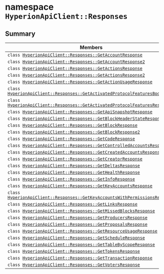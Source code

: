# namespace `HyperionApiClient::Responses` 

## Summary

 Members                                | Descriptions                                
----------------------------------------|---------------------------------------------
`class `[`HyperionApiClient::Responses::GetAccountResponse`](.github/workflows/documentation/md/HyperionApiClient--Responses--GetAccountResponse.md#class_hyperion_api_client_1_1_responses_1_1_get_account_response) | 
`class `[`HyperionApiClient::Responses::GetAccountResponse2`](.github/workflows/documentation/md/HyperionApiClient--Responses--GetAccountResponse2.md#class_hyperion_api_client_1_1_responses_1_1_get_account_response2) | 
`class `[`HyperionApiClient::Responses::GetActionsResponse`](.github/workflows/documentation/md/HyperionApiClient--Responses--GetActionsResponse.md#class_hyperion_api_client_1_1_responses_1_1_get_actions_response) | 
`class `[`HyperionApiClient::Responses::GetActionsResponse2`](.github/workflows/documentation/md/HyperionApiClient--Responses--GetActionsResponse2.md#class_hyperion_api_client_1_1_responses_1_1_get_actions_response2) | 
`class `[`HyperionApiClient::Responses::GetActionUsageResponse`](.github/workflows/documentation/md/HyperionApiClient--Responses--GetActionUsageResponse.md#class_hyperion_api_client_1_1_responses_1_1_get_action_usage_response) | 
`class `[`HyperionApiClient::Responses::GetActivatedProtocolFeaturesBody`](.github/workflows/documentation/md/HyperionApiClient--Responses--GetActivatedProtocolFeaturesBody.md#class_hyperion_api_client_1_1_responses_1_1_get_activated_protocol_features_body) | 
`class `[`HyperionApiClient::Responses::GetActivatedProtocolFeaturesResponse`](.github/workflows/documentation/md/HyperionApiClient--Responses--GetActivatedProtocolFeaturesResponse.md#class_hyperion_api_client_1_1_responses_1_1_get_activated_protocol_features_response) | 
`class `[`HyperionApiClient::Responses::GetApiSnapshotResponse`](.github/workflows/documentation/md/HyperionApiClient--Responses--GetApiSnapshotResponse.md#class_hyperion_api_client_1_1_responses_1_1_get_api_snapshot_response) | 
`class `[`HyperionApiClient::Responses::GetBlockHeaderStateResponse`](.github/workflows/documentation/md/HyperionApiClient--Responses--GetBlockHeaderStateResponse.md#class_hyperion_api_client_1_1_responses_1_1_get_block_header_state_response) | 
`class `[`HyperionApiClient::Responses::GetBlockResponse`](.github/workflows/documentation/md/HyperionApiClient--Responses--GetBlockResponse.md#class_hyperion_api_client_1_1_responses_1_1_get_block_response) | 
`class `[`HyperionApiClient::Responses::GetBlockResponse2`](.github/workflows/documentation/md/HyperionApiClient--Responses--GetBlockResponse2.md#class_hyperion_api_client_1_1_responses_1_1_get_block_response2) | 
`class `[`HyperionApiClient::Responses::GetCodeResponse`](.github/workflows/documentation/md/HyperionApiClient--Responses--GetCodeResponse.md#class_hyperion_api_client_1_1_responses_1_1_get_code_response) | 
`class `[`HyperionApiClient::Responses::GetControlledAccountsResponse`](.github/workflows/documentation/md/HyperionApiClient--Responses--GetControlledAccountsResponse.md#class_hyperion_api_client_1_1_responses_1_1_get_controlled_accounts_response) | 
`class `[`HyperionApiClient::Responses::GetCreatedAccountsResponse`](.github/workflows/documentation/md/HyperionApiClient--Responses--GetCreatedAccountsResponse.md#class_hyperion_api_client_1_1_responses_1_1_get_created_accounts_response) | 
`class `[`HyperionApiClient::Responses::GetCreatorResponse`](.github/workflows/documentation/md/HyperionApiClient--Responses--GetCreatorResponse.md#class_hyperion_api_client_1_1_responses_1_1_get_creator_response) | 
`class `[`HyperionApiClient::Responses::GetDeltasResponse`](.github/workflows/documentation/md/HyperionApiClient--Responses--GetDeltasResponse.md#class_hyperion_api_client_1_1_responses_1_1_get_deltas_response) | 
`class `[`HyperionApiClient::Responses::GetHealthResponse`](.github/workflows/documentation/md/HyperionApiClient--Responses--GetHealthResponse.md#class_hyperion_api_client_1_1_responses_1_1_get_health_response) | 
`class `[`HyperionApiClient::Responses::GetInfoResponse`](.github/workflows/documentation/md/HyperionApiClient--Responses--GetInfoResponse.md#class_hyperion_api_client_1_1_responses_1_1_get_info_response) | 
`class `[`HyperionApiClient::Responses::GetKeyAccountsResponse`](.github/workflows/documentation/md/HyperionApiClient--Responses--GetKeyAccountsResponse.md#class_hyperion_api_client_1_1_responses_1_1_get_key_accounts_response) | 
`class `[`HyperionApiClient::Responses::GetKeyAccountsWithPermissionsResponse`](.github/workflows/documentation/md/HyperionApiClient--Responses--GetKeyAccountsWithPermissionsResponse.md#class_hyperion_api_client_1_1_responses_1_1_get_key_accounts_with_permissions_response) | 
`class `[`HyperionApiClient::Responses::GetLinksResponse`](.github/workflows/documentation/md/HyperionApiClient--Responses--GetLinksResponse.md#class_hyperion_api_client_1_1_responses_1_1_get_links_response) | 
`class `[`HyperionApiClient::Responses::GetMissedBlocksResponse`](.github/workflows/documentation/md/HyperionApiClient--Responses--GetMissedBlocksResponse.md#class_hyperion_api_client_1_1_responses_1_1_get_missed_blocks_response) | 
`class `[`HyperionApiClient::Responses::GetProducersResponse`](.github/workflows/documentation/md/HyperionApiClient--Responses--GetProducersResponse.md#class_hyperion_api_client_1_1_responses_1_1_get_producers_response) | 
`class `[`HyperionApiClient::Responses::GetProposalsResponse`](.github/workflows/documentation/md/HyperionApiClient--Responses--GetProposalsResponse.md#class_hyperion_api_client_1_1_responses_1_1_get_proposals_response) | 
`class `[`HyperionApiClient::Responses::GetResourceUsageResponse`](.github/workflows/documentation/md/HyperionApiClient--Responses--GetResourceUsageResponse.md#class_hyperion_api_client_1_1_responses_1_1_get_resource_usage_response) | 
`class `[`HyperionApiClient::Responses::GetScheduleResponse`](.github/workflows/documentation/md/HyperionApiClient--Responses--GetScheduleResponse.md#class_hyperion_api_client_1_1_responses_1_1_get_schedule_response) | 
`class `[`HyperionApiClient::Responses::GetTableByScopeResponse`](.github/workflows/documentation/md/HyperionApiClient--Responses--GetTableByScopeResponse.md#class_hyperion_api_client_1_1_responses_1_1_get_table_by_scope_response) | 
`class `[`HyperionApiClient::Responses::GetTokensResponse`](.github/workflows/documentation/md/HyperionApiClient--Responses--GetTokensResponse.md#class_hyperion_api_client_1_1_responses_1_1_get_tokens_response) | 
`class `[`HyperionApiClient::Responses::GetTransactionResponse`](.github/workflows/documentation/md/HyperionApiClient--Responses--GetTransactionResponse.md#class_hyperion_api_client_1_1_responses_1_1_get_transaction_response) | 
`class `[`HyperionApiClient::Responses::GetVotersResponse`](.github/workflows/documentation/md/HyperionApiClient--Responses--GetVotersResponse.md#class_hyperion_api_client_1_1_responses_1_1_get_voters_response) | 

